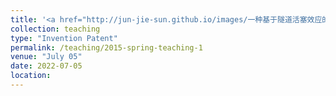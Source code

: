 ```yaml
---
title: '<a href="http://jun-jie-sun.github.io/images/一种基于隧道活塞效应的本质安全应急照明装置.png" style="color: teal;">1. Granted: A intrinsic Safe Emergency Lighting Device Based on the Tunnel Piston Effect </a>'
collection: teaching
type: "Invention Patent"
permalink: /teaching/2015-spring-teaching-1
venue: "July 05"
date: 2022-07-05
location: 
---
```

